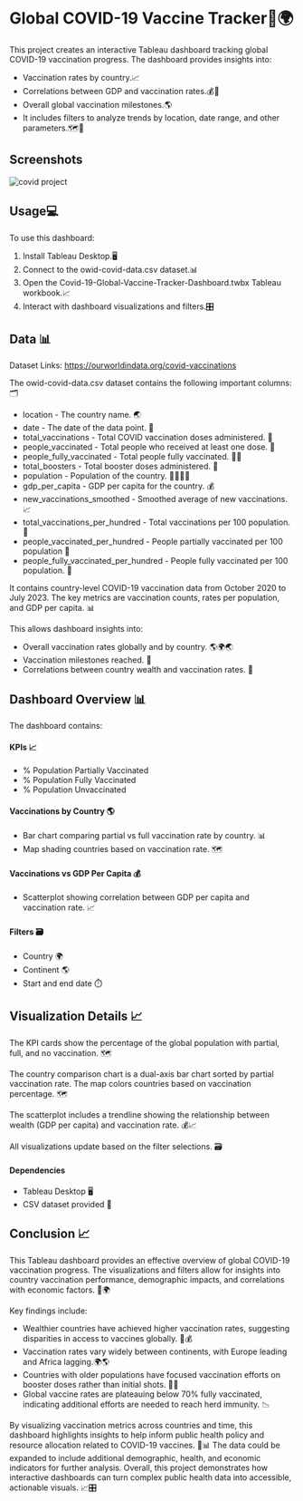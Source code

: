 
# Global COVID-19 Vaccine Tracker💉🌍

This project creates an interactive Tableau dashboard tracking global COVID-19 vaccination progress. The dashboard provides insights into:

- Vaccination rates by country.📈
- Correlations between GDP and vaccination rates.💰💉
- Overall global vaccination milestones.🌎
- It includes filters to analyze trends by location, date range,  and other parameters.🗺️📅


## Screenshots

![covid project](https://github.com/jatinkam/Covid-19-Global-Vaccine-Tracker-Dashboard/assets/113269173/6a4da8c4-27ee-4504-9309-ae41447c7c74)



## Usage💻

To use this dashboard:

1. Install Tableau Desktop.🖥️
2. Connect to the owid-covid-data.csv dataset.📊
3. Open the Covid-19-Global-Vaccine-Tracker-Dashboard.twbx Tableau workbook.📈
4. Interact with dashboard visualizations and filters.🎛️


## Data 📊
Dataset Links:
https://ourworldindata.org/covid-vaccinations

The owid-covid-data.csv dataset contains the following important columns:🗂️

- location - The country name. 🌏
- date - The date of the data point. 📅
- total_vaccinations - Total COVID vaccination doses administered. 💉
- people_vaccinated - Total people who received at least one dose. 💉
- people_fully_vaccinated - Total people fully vaccinated. 💉💉
- total_boosters - Total booster doses administered. 🔁
- population - Population of the country. 👨‍👩‍👧‍👦
- gdp_per_capita - GDP per capita for the country. 💰
- new_vaccinations_smoothed - Smoothed average of new vaccinations. 📈
- total_vaccinations_per_hundred - Total vaccinations per 100 population. 💯
- people_vaccinated_per_hundred - People partially vaccinated per 100 population 💯
- people_fully_vaccinated_per_hundred - People fully vaccinated per 100 population. 💯

It contains country-level COVID-19 vaccination data from October 2020 to July 2023. The key metrics are vaccination counts, rates per population, and GDP per capita. 📊

This allows dashboard insights into:

- Overall vaccination rates globally and by country. 🌎🌍🌏
- Vaccination milestones reached. 🎉
- Correlations between country wealth and vaccination rates. 💉
## Dashboard Overview 📊
The dashboard contains:
#### KPIs 📈
- % Population Partially Vaccinated
- % Population Fully Vaccinated
- % Population Unvaccinated

#### Vaccinations by Country 🌎
- Bar chart comparing partial vs full vaccination rate by country. 📊
- Map shading countries based on vaccination rate. 🗺️

#### Vaccinations vs GDP Per Capita 💰
- Scatterplot showing correlation between GDP per capita and vaccination rate. 📈

#### Filters 🗃️
- Country 🌍
- Continent 🌎
- Start and end date ⏱️
## Visualization Details 📈
The KPI cards show the percentage of the global population with partial, full, and no vaccination. 🗺️

The country comparison chart is a dual-axis bar chart sorted by partial vaccination rate. The map colors countries based on vaccination percentage. 🗺️

The scatterplot includes a trendline showing the relationship between wealth (GDP per capita) and vaccination rate. 💰📈

All visualizations update based on the filter selections. 🗃️

#### Dependencies
- Tableau Desktop 🖥️
- CSV dataset provided 📄


## Conclusion 📈
This Tableau dashboard provides an effective overview of global COVID-19 vaccination progress. The visualizations and filters allow for insights into country vaccination performance, demographic impacts, and correlations with economic factors. 💉🌍

Key findings include:

- Wealthier countries have achieved higher vaccination rates, suggesting disparities in access to vaccines globally. 💉💰
- Vaccination rates vary widely between continents, with Europe leading and Africa lagging.🌍🌎
- Countries with older populations have focused vaccination efforts on booster doses rather than initial shots. 👴👵
- Global vaccine rates are plateauing below 70% fully vaccinated, indicating additional efforts are needed to reach herd immunity. 📉

By visualizing vaccination metrics across countries and time, this dashboard highlights insights to help inform public health policy and resource allocation related to COVID-19 vaccines. 💉📊 The data could be expanded to include additional demographic, health, and economic indicators for further analysis. Overall, this project demonstrates how interactive dashboards can turn complex public health data into accessible, actionable visuals. 📈🎛️